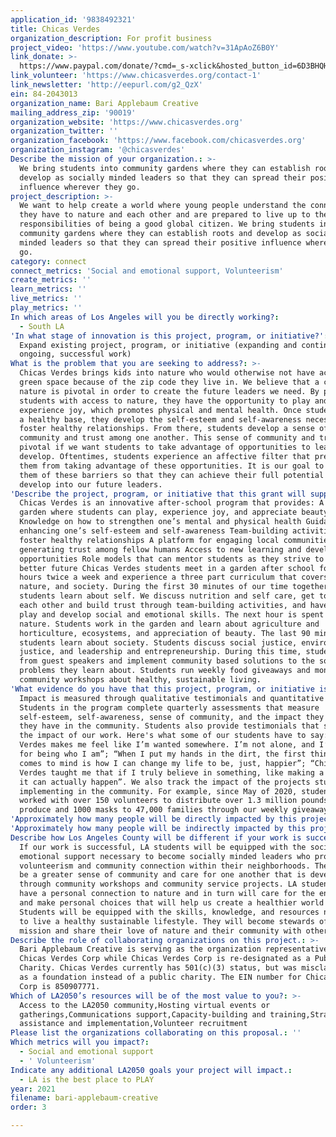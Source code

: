 ```yaml
---
application_id: '9838492321'
title: Chicas Verdes
organization_description: For profit business
project_video: 'https://www.youtube.com/watch?v=31ApAoZ6B0Y'
link_donate: >-
  https://www.paypal.com/donate/?cmd=_s-xclick&hosted_button_id=6D3BHQHCUDSJG&source=url
link_volunteer: 'https://www.chicasverdes.org/contact-1'
link_newsletter: 'http://eepurl.com/g2_QzX'
ein: 84-2043013
organization_name: Bari Applebaum Creative
mailing_address_zip: '90019'
organization_website: 'https://www.chicasverdes.org'
organization_twitter: ''
organization_facebook: 'https://www.facebook.com/chicasverdes.org'
organization_instagram: '@chicasverdes'
Describe the mission of your organization.: >-
  We bring students into community gardens where they can establish roots and
  develop as socially minded leaders so that they can spread their positive
  influence wherever they go.
project_description: >-
  We want to help create a world where young people understand the connection
  they have to nature and each other and are prepared to live up to the
  responsibilities of being a good global citizen. We bring students into
  community gardens where they can establish roots and develop as socially
  minded leaders so that they can spread their positive influence wherever they
  go.
category: connect
connect_metrics: 'Social and emotional support, Volunteerism'
create_metrics: ''
learn_metrics: ''
live_metrics: ''
play_metrics: ''
In which areas of Los Angeles will you be directly working?:
  - South LA
'In what stage of innovation is this project, program, or initiative?': >-
  Expand existing project, program, or initiative (expanding and continuing
  ongoing, successful work)
What is the problem that you are seeking to address?: >-
  Chicas Verdes brings kids into nature who would otherwise not have access to
  green space because of the zip code they live in. We believe that a connection
  nature is pivotal in order to create the future leaders we need. By providing
  students with access to nature, they have the opportunity to play and
  experience joy, which promotes physical and mental health. Once students have
  a healthy base, they develop the self-esteem and self-awareness necessary to
  foster healthy relationships. From there, students develop a sense of
  community and trust among one another. This sense of community and trust is
  pivotal if we want students to take advantage of opportunities to learn and
  develop. Oftentimes, students experience an affective filter that prevents
  them from taking advantage of these opportunities. It is our goal to strip
  them of these barriers so that they can achieve their full potential and
  develop into our future leaders.
'Describe the project, program, or initiative that this grant will support to address the problem identified.': >-
  Chicas Verdes is an innovative after-school program that provides: A community
  garden where students can play, experience joy, and appreciate beauty
  Knowledge on how to strengthen one’s mental and physical health Guidance on
  enhancing one’s self-esteem and self-awareness Team-building activities that
  foster healthy relationships A platform for engaging local communities and
  generating trust among fellow humans Access to new learning and development
  opportunities Role models that can mentor students as they strive to create a
  better future Chicas Verdes students meet in a garden after school for three
  hours twice a week and experience a three part curriculum that covers self,
  nature, and society. During the first 30 minutes of our time together,
  students learn about self. We discuss nutrition and self care, get to know
  each other and build trust through team-building activities, and have time to
  play and develop social and emotional skills. The next hour is spent on
  nature. Students work in the garden and learn about agriculture and
  horticulture, ecosystems, and appreciation of beauty. The last 90 minutes,
  students learn about society. Students discuss social justice, environmental
  justice, and leadership and entrepreneurship. During this time, students hear
  from guest speakers and implement community based solutions to the societal
  problems they learn about. Students run weekly food giveaways and monthly
  community workshops about healthy, sustainable living.
'What evidence do you have that this project, program, or initiative is or will be successful, and how will you define and measure success?': >-
  Impact is measured through qualitative testimonials and quantitative data.
  Students in the program complete quarterly assessments that measure
  self-esteem, self-awareness, sense of community, and the impact they believe
  they have in the community. Students also provide testimonials that showcase
  the impact of our work. Here's what some of our students have to say: “Chicas
  Verdes makes me feel like I’m wanted somewhere. I’m not alone, and I’m enough
  for being who I am”; “When I put my hands in the dirt, the first thing that
  comes to mind is how I can change my life to be, just, happier”; “Chicas
  Verdes taught me that if I truly believe in something, like making a change,
  it can actually happen”. We also track the impact of the projects students are
  implementing in the community. For example, since May of 2020, students have
  worked with over 150 volunteers to distribute over 1.3 million pounds of
  produce and 1000 masks to 47,000 families through our weekly giveaway program.
'Approximately how many people will be directly impacted by this project, program, or initiative?': '60'
'Approximately how many people will be indirectly impacted by this project, program, or initiative?': '47000'
Describe how Los Angeles County will be different if your work is successful.: >-
  If our work is successful, LA students will be equipped with the social and
  emotional support necessary to become socially minded leaders who promote
  volunteerism and community connection within their neighborhoods. There will
  be a greater sense of community and care for one another that is developed
  through community workshops and community service projects. LA students will
  have a personal connection to nature and in turn will care for the environment
  and make personal choices that will help us create a healthier world for all.
  Students will be equipped with the skills, knowledge, and resources necessary
  to live a healthy sustainable lifestyle. They will become stewards of our
  mission and share their love of nature and their community with others.
Describe the role of collaborating organizations on this project.: >-
  Bari Applebaum Creative is serving as the organization representative for
  Chicas Verdes Corp while Chicas Verdes Corp is re-designated as a Public
  Charity. Chicas Verdes currently has 501(c)(3) status, but was misclassified
  as a foundation instead of a public charity. The EIN number for Chicas Verdes
  Corp is 850907771.
Which of LA2050’s resources will be of the most value to you?: >-
  Access to the LA2050 community,Hosting virtual events or
  gatherings,Communications support,Capacity-building and training,Strategy
  assistance and implementation,Volunteer recruitment
Please list the organizations collaborating on this proposal.: ''
Which metrics will you impact?:
  - Social and emotional support
  - ' Volunteerism'
Indicate any additional LA2050 goals your project will impact.:
  - LA is the best place to PLAY
year: 2021
filename: bari-applebaum-creative
order: 3

---
```

